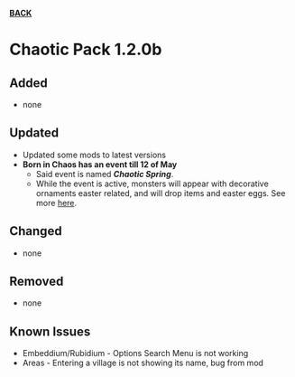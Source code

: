 [**BACK**](https://xemrael.github.io/Chaotic-Pack/Changelogs/index.html)

# Chaotic Pack 1.2.0b

## Added

- none

## Updated

- Updated some mods to latest versions
- **Born in Chaos has an event till 12 of May**
  - Said event is named ***Chaotic Spring***.
  - While the event is active, monsters will appear with decorative ornaments easter related, and will drop items and easter eggs. See more [here](https://xemrael.github.io/Chaotic-Pack/Wiki/Mods/Events/Born%20in%20Chaos/Born%20in%20Chaos.html).

## Changed

- none

## Removed

- none

## Known Issues

- Embeddium/Rubidium - Options Search Menu is not working
- Areas - Entering a village is not showing its name, bug from mod
